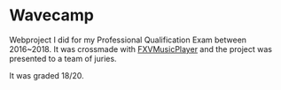 # Wavecamp

Webproject I did for my Professional Qualification Exam between 2016~2018.
It was crossmade with [FXVMusicPlayer](https://github.com/fxvnder/FXVMusicPlayer) and the project was presented to a team of juries.

It was graded 18/20.
